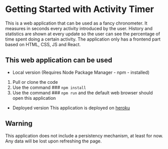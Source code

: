 # Getting Started with Activity Timer

This is a web application that can be used as a fancy chronometer. It measures in seconds every activity introduced by the user. History and statistics are shown at every update so the user can see the percentage of time spent doing a certain activity.
The application only has a frontend part based on HTML, CSS, JS and React.

## This web application can be used

* Local version (Requires Node Package Manager - npm - installed)
1. Pull or clone the code
2. Use the command ### `npm install`
3. Use the command ### `npm run` and the default web browser should open this application

* Deployed version
This application is deployed on [heroku](https://self-timing-app.herokuapp.com/)

## Warning

This application does not include a persistency mechanism, at least for now. Any data will be lost upon refreshing the page.
